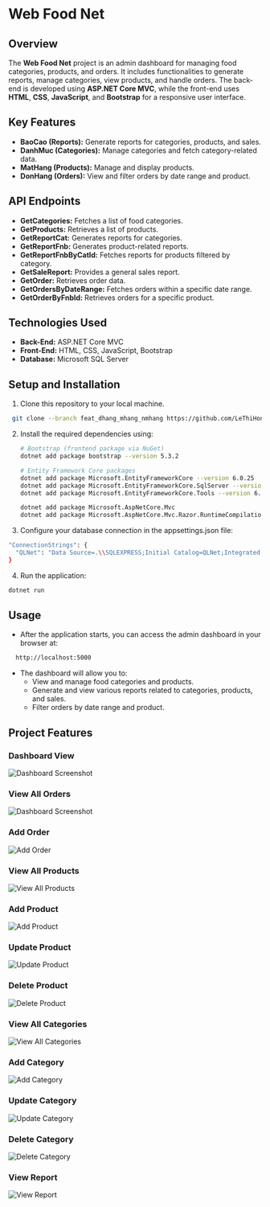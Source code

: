 # Web Food Net
## Overview

The **Web Food Net** project is an admin dashboard for managing food categories, products, and orders. It includes functionalities to generate reports, manage categories, view products, and handle orders. 
The back-end is developed using **ASP.NET Core MVC**, 
while the front-end uses **HTML**, **CSS**, **JavaScript**, and **Bootstrap** for a responsive user interface.

## Key Features
- **BaoCao (Reports):** Generate reports for categories, products, and sales.
- **DanhMuc (Categories):** Manage categories and fetch category-related data.
- **MatHang (Products):** Manage and display products.
- **DonHang (Orders):** View and filter orders by date range and product.
  
## API Endpoints
- **GetCategories:** Fetches a list of food categories.
- **GetProducts:** Retrieves a list of products.
- **GetReportCat:** Generates reports for categories.
- **GetReportFnb:** Generates product-related reports.
- **GetReportFnbByCatId:** Fetches reports for products filtered by category.
- **GetSaleReport:** Provides a general sales report.
- **GetOrder:** Retrieves order data.
- **GetOrdersByDateRange:** Fetches orders within a specific date range.
- **GetOrderByFnbId:** Retrieves orders for a specific product.

## Technologies Used

- **Back-End:** ASP.NET Core MVC
- **Front-End:** HTML, CSS, JavaScript, Bootstrap
- **Database:** Microsoft SQL Server

## Setup and Installation

1. Clone this repository to your local machine.
  ```bash
   git clone --branch feat_dhang_mhang_nmhang https://github.com/LeThiHongNgot/Web_Food_Net.git
   ``` 
2. Install the required dependencies using:
   ```bash
   # Bootstrap (frontend package via NuGet)
   dotnet add package bootstrap --version 5.3.2

   # Entity Framework Core packages
   dotnet add package Microsoft.EntityFrameworkCore --version 6.0.25
   dotnet add package Microsoft.EntityFrameworkCore.SqlServer --version 6.0.25
   dotnet add package Microsoft.EntityFrameworkCore.Tools --version 6.0.25

   dotnet add package Microsoft.AspNetCore.Mvc
   dotnet add package Microsoft.AspNetCore.Mvc.Razor.RuntimeCompilation
   ```
3. Configure your database connection in the appsettings.json file:
  ```bash
  "ConnectionStrings": {
    "QLNet": "Data Source=.\\SQLEXPRESS;Initial Catalog=QLNet;Integrated Security=True"
  }
  ```
4. Run the application:
  ```bash
  dotnet run
  ```

## Usage
- After the application starts, you can access the admin dashboard in your browser at:
```bash
  http://localhost:5000
```
- The dashboard will allow you to:
  - View and manage food categories and products.
  - Generate and view various reports related to categories, products, and sales.
  - Filter orders by date range and product.

## Project Features

### Dashboard View
![Dashboard Screenshot](./images/dashboard.png)

### View All Orders
![Dashboard Screenshot](./images/view_all_orders.png)

### Add Order
![Add Order](./images/add_order.png)

### View All Products
![View All Products](./images/view_all_products.png)

### Add Product
![Add Product](./images/add_product.png)

### Update Product
![Update Product](./images/update_product.png)

### Delete Product
![Delete Product](./images/delete_product.png)

### View All Categories
![View All Categories](./images/view_all_categories.png)

### Add Category
![Add Category](./images/add_category.png)

### Update Category
![Update Category](./images/update_category.png)

### Delete Category
![Delete Category](./images/delete_category.png)

### View Report
![View Report](./images/view_report.png)
